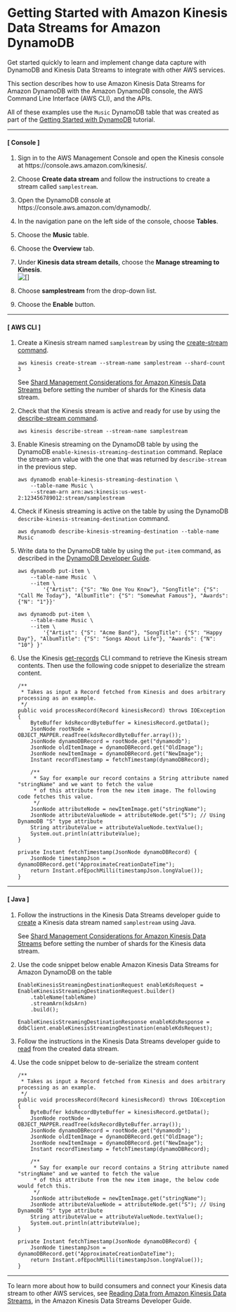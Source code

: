 # Getting Started with Amazon Kinesis Data Streams for Amazon DynamoDB<a name="kds_gettingstarted"></a>

   Get started quickly to learn and implement change data capture with DynamoDB and Kinesis Data Streams to integrate with other AWS services\.   

This section describes how to use Amazon Kinesis Data Streams for Amazon DynamoDB with the Amazon DynamoDB console, the AWS Command Line Interface \(AWS CLI\), and the APIs\. 

All of these examples use the `Music` DynamoDB table that was created as part of the [Getting Started with DynamoDB](https://docs.aws.amazon.com/amazondynamodb/latest/developerguide/GettingStartedDynamoDB.html) tutorial\.

------
#### [ Console ]

1. Sign in to the AWS Management Console and open the Kinesis console at https://console\.aws\.amazon\.com/kinesis/\.

1. Choose **Create data stream** and follow the instructions to create a stream called `samplestream`\. 

1. Open the DynamoDB console at https://console\.aws\.amazon\.com/dynamodb/\. 

1. In the navigation pane on the left side of the console, choose **Tables**\. 

1. Choose the **Music** table\. 

1. Choose the **Overview** tab\. 

1. Under **Kinesis data stream details**, choose the **Manage streaming to Kinesis**\.   
![\[\]](http://docs.aws.amazon.com/amazondynamodb/latest/developerguide/images/KDSEnable.png)

1. Choose **samplestream** from the drop\-down list\. 

1. Choose the **Enable** button\. 

------
#### [ AWS CLI ]

1. Create a Kinesis stream named `samplestream` by using the [create\-stream command](https://docs.aws.amazon.com/cli/latest/reference/kinesis/create-stream.html)\.

   ```
   aws kinesis create-stream --stream-name samplestream --shard-count 3 
   ```

   See [Shard Management Considerations for Amazon Kinesis Data Streams](kds.md#kds_howitworks.shardmanagment) before setting the number of shards for the Kinesis data stream\. 

1. Check that the Kinesis stream is active and ready for use by using the [describe\-stream command](https://docs.aws.amazon.com/cli/latest/reference/kinesis/describe-stream.html)\.

   ```
   aws kinesis describe-stream --stream-name samplestream
   ```

1. Enable Kinesis streaming on the DynamoDB table by using the DynamoDB `enable-kinesis-streaming-destination` command\. Replace the stream\-arn value with the one that was returned by `describe-stream` in the previous step\.

   ```
   aws dynamodb enable-kinesis-streaming-destination \
       --table-name Music \
       --stream-arn arn:aws:kinesis:us-west-2:123456789012:stream/samplestream
   ```

1. Check if Kinesis streaming is active on the table by using the DynamoDB `describe-kinesis-streaming-destination` command\.

   ```
   aws dynamodb describe-kinesis-streaming-destination --table-name Music
   ```

1. Write data to the DynamoDB table by using the `put-item` command, as described in the [DynamoDB Developer Guide](https://docs.aws.amazon.com/amazondynamodb/latest/developerguide/getting-started-step-2.html)\.

   ```
   aws dynamodb put-item \
       --table-name Music  \
       --item \
           '{"Artist": {"S": "No One You Know"}, "SongTitle": {"S": "Call Me Today"}, "AlbumTitle": {"S": "Somewhat Famous"}, "Awards": {"N": "1"}}'
   
   aws dynamodb put-item \
       --table-name Music \
       --item \
           '{"Artist": {"S": "Acme Band"}, "SongTitle": {"S": "Happy Day"}, "AlbumTitle": {"S": "Songs About Life"}, "Awards": {"N": "10"} }'
   ```

1. Use the Kinesis [get\-records](https://docs.aws.amazon.com/cli/latest/reference/kinesis/get-records.html) CLI command to retrieve the Kinesis stream contents\. Then use the following code snippet to deserialize the stream content\.

   ```
   /**
    * Takes as input a Record fetched from Kinesis and does arbitrary processing as an example.
    */
   public void processRecord(Record kinesisRecord) throws IOException {
       ByteBuffer kdsRecordByteBuffer = kinesisRecord.getData();
       JsonNode rootNode = OBJECT_MAPPER.readTree(kdsRecordByteBuffer.array());
       JsonNode dynamoDBRecord = rootNode.get("dynamodb");
       JsonNode oldItemImage = dynamoDBRecord.get("OldImage");
       JsonNode newItemImage = dynamoDBRecord.get("NewImage");
       Instant recordTimestamp = fetchTimestamp(dynamoDBRecord);
   
       /**
        * Say for example our record contains a String attribute named "stringName" and we want to fetch the value
        * of this attribute from the new item image. The following code fetches this value.
        */
       JsonNode attributeNode = newItemImage.get("stringName");
       JsonNode attributeValueNode = attributeNode.get("S"); // Using DynamoDB "S" type attribute
       String attributeValue = attributeValueNode.textValue();
       System.out.println(attributeValue);
   }
   
   private Instant fetchTimestamp(JsonNode dynamoDBRecord) {
       JsonNode timestampJson = dynamoDBRecord.get("ApproximateCreationDateTime");
       return Instant.ofEpochMilli(timestampJson.longValue());
   }
   ```

------
#### [ Java ]

1. Follow the instructions in the Kinesis Data Streams developer guide to [create](https://docs.aws.amazon.com/streams/latest/dev/kinesis-using-sdk-java-create-stream.html) a Kinesis data stream named `samplestream` using Java\.

   See [Shard Management Considerations for Amazon Kinesis Data Streams](kds.md#kds_howitworks.shardmanagment) before setting the number of shards for the Kinesis data stream\. 

1. Use the code snippet below enable Amazon Kinesis Data Streams for Amazon DynamoDB on the table

   ```
   EnableKinesisStreamingDestinationRequest enableKdsRequest = EnableKinesisStreamingDestinationRequest.builder()
       .tableName(tableName)
       .streamArn(kdsArn)
       .build();
   
   EnableKinesisStreamingDestinationResponse enableKdsResponse = ddbClient.enableKinesisStreamingDestination(enableKdsRequest);
   ```

1. Follow the instructions in the Kinesis Data Streams developer guide to [read](https://docs.aws.amazon.com/streams/latest/dev/building-consumers.html) from the created data stream\.

1. Use the code snippet below to de\-serialize the stream content

   ```
   /**
    * Takes as input a Record fetched from Kinesis and does arbitrary processing as an example.
    */
   public void processRecord(Record kinesisRecord) throws IOException {
       ByteBuffer kdsRecordByteBuffer = kinesisRecord.getData();
       JsonNode rootNode = OBJECT_MAPPER.readTree(kdsRecordByteBuffer.array());
       JsonNode dynamoDBRecord = rootNode.get("dynamodb");
       JsonNode oldItemImage = dynamoDBRecord.get("OldImage");
       JsonNode newItemImage = dynamoDBRecord.get("NewImage");
       Instant recordTimestamp = fetchTimestamp(dynamoDBRecord);
   
       /**
        * Say for example our record contains a String attribute named "stringName" and we wanted to fetch the value
        * of this attribute from the new item image, the below code would fetch this.
        */
       JsonNode attributeNode = newItemImage.get("stringName");
       JsonNode attributeValueNode = attributeNode.get("S"); // Using DynamoDB "S" type attribute
       String attributeValue = attributeValueNode.textValue();
       System.out.println(attributeValue);
   }
   
   private Instant fetchTimestamp(JsonNode dynamoDBRecord) {
       JsonNode timestampJson = dynamoDBRecord.get("ApproximateCreationDateTime");
       return Instant.ofEpochMilli(timestampJson.longValue());
   }
   ```

------

To learn more about how to build consumers and connect your Kinesis data stream to other AWS services, see [Reading Data from Amazon Kinesis Data Streams](https://docs.aws.amazon.com/streams/latest/dev/building-consumers.html), in the Amazon Kinesis Data Streams Developer Guide\. 